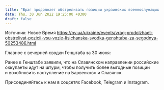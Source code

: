 ```yaml
---
title: "Враг продолжает обстреливать позиции украинских военнослужащих возле Лисичанска — Генштаб"
date: Thu, 30 Jun 2022 19:25:00 +0300
draft: false
---
```

Источник: Новое Время https://nv.ua/ukraine/events/vrag-prodolzhaet-obstrelivat-pozicii-vsu-vozle-lisichanska-svodka-genshtaba-za-segodnya-50253486.html


Главное с вечерней сводки Генштаба за 30 июня:

Ранее в Генштабе заявили, что на Славянском направлении российские оккупанты идут на штурм, чтобы получить более выгодные позиции и возобновить наступление на Барвенково и Славянск.

Присоединяйтесь к нам в соцсетях Facebook, Telegram и Instagram.
